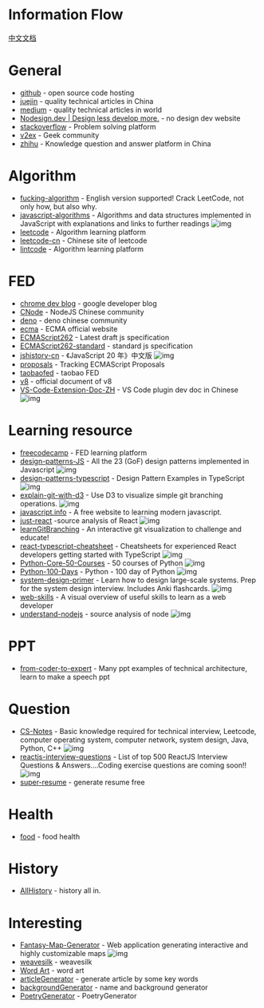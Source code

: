 # Information Flow

[中文文档](./information_flow_zh.md)

# General

- [github](https://github.com/) - open source code hosting
- [juejin](https://juejin.im/) - quality technical articles in China
- [medium](https://medium.com/) - quality technical articles in world
- [Nodesign.dev | Design less develop more.](https://nodesign.dev/) - no design dev website
- [stackoverflow](https://stackoverflow.com/) - Problem solving platform
- [v2ex](https://www.v2ex.com/) - Geek community
- [zhihu](https://www.zhihu.com/) - Knowledge question and answer platform in China


# Algorithm

- [fucking-algorithm](https://github.com/labuladong/fucking-algorithm) - English version supported! Crack LeetCode, not only how, but also why.
- [javascript-algorithms](https://github.com/trekhleb/javascript-algorithms) - Algorithms and data structures implemented in JavaScript with explanations and links to further readings ![img](https://img.shields.io/github/stars/trekhleb/javascript-algorithms)
- [leetcode](https://leetcode.com/) - Algorithm learning platform
- [leetcode-cn](https://leetcode-cn.com/) - Chinese site of leetcode
- [lintcode](https://www.lintcode.com/) - Algorithm learning platform


# FED

- [chrome dev blog](https://web.dev/blog/) - google developer blog
- [CNode](https://cnodejs.org/) - NodeJS Chinese community
- [deno](https://deno.js.cn/) - deno chinese community
- [ecma](http://www.ecma-international.org/) - ECMA official website
- [ECMAScript262](https://tc39.es/ecma262/) - Latest draft js specification
- [ECMAScript262-standard](http://www.ecma-international.org/publications/standards/Ecma-262.htm) - standard js specification
- [jshistory-cn](https://github.com/doodlewind/jshistory-cn) - 《JavaScript 20 年》中文版 ![img](https://img.shields.io/github/stars/doodlewind/jshistory-cn)
- [proposals](https://github.com/tc39/proposals) - Tracking ECMAScript Proposals
- [taobaofed](http://taobaofed.org/) - taobao FED
- [v8](https://v8.dev/docs) - official document of  v8
- [VS-Code-Extension-Doc-ZH](https://github.com/Liiked/VS-Code-Extension-Doc-ZH) - VS Code plugin dev doc in Chinese ![img](https://img.shields.io/github/stars/Liiked/VS-Code-Extension-Doc-ZH)

# Learning resource

- [freecodecamp](https://www.freecodecamp.org/) - FED learning platform
- [design-patterns-JS](https://github.com/fbeline/design-patterns-JS) - All the 23 (GoF) design patterns implemented in Javascript ![img](https://img.shields.io/github/stars/fbeline/design-patterns-JS)
- [design-patterns-typescript](https://github.com/RefactoringGuru/design-patterns-typescript) - Design Pattern Examples in TypeScript ![img](https://img.shields.io/github/stars/RefactoringGuru/design-patterns-typescript)
- [explain-git-with-d3](https://github.com/onlywei/explain-git-with-d3) - Use D3 to visualize simple git branching operations. ![img](https://img.shields.io/github/stars/onlywei/explain-git-with-d3)
- [javascript.info](https://zh.javascript.info/) - A free website to learning modern javascript.
- [just-react](https://github.com/BetaSu/just-react) -source analysis of React ![img](https://img.shields.io/github/stars/BetaSu/just-react)
- [learnGitBranching](https://github.com/pcottle/learnGitBranching) - An interactive git visualization to challenge and educate!
- [react-typescript-cheatsheet](https://github.com/typescript-cheatsheets/react-typescript-cheatsheet) - Cheatsheets for experienced React developers getting started with TypeScript ![img](https://img.shields.io/github/stars/typescript-cheatsheets/react-typescript-cheatsheet)
- [Python-Core-50-Courses](https://github.com/jackfrued/Python-Core-50-Courses) - 50 courses of Python ![img](https://img.shields.io/github/stars/jackfrued/Python-Core-50-Courses)
- [Python-100-Days](https://github.com/jackfrued/Python-100-Days) - Python - 100 day of Python ![img](https://img.shields.io/github/stars/jackfrued/Python-100-Days)
- [system-design-primer](https://github.com/donnemartin/system-design-primer) - Learn how to design large-scale systems. Prep for the system design interview. Includes Anki flashcards. ![img](https://img.shields.io/github/stars/donnemartin/system-design-primer)
- [web-skills](https://github.com/andreasbm/web-skills) - A visual overview of useful skills to learn as a web developer
- [understand-nodejs](https://github.com/theanarkh/understand-nodejs) - source analysis of node ![img](https://img.shields.io/github/stars/theanarkh/understand-nodejs)

# PPT
- [from-coder-to-expert](https://github.com/FunnyLiu/from_coder_to_expert) - Many ppt examples of technical architecture, learn to make a speech ppt

# Question

- [CS-Notes](https://github.com/CyC2018/CS-Notes) - Basic knowledge required for technical interview, Leetcode, computer operating system, computer network, system design, Java, Python, C++ ![img](https://img.shields.io/github/stars/CyC2018/CS-Notes)
- [reactjs-interview-questions](https://github.com/sudheerj/reactjs-interview-questions) - List of top 500 ReactJS Interview Questions &amp; Answers....Coding exercise questions are coming soon!! ![img](https://img.shields.io/github/stars/sudheerj/reactjs-interview-questions)
- [super-resume](https://www.wondercv.com/) - generate resume free

# Health

- [food](http://www.1qibi.com/food/food_index.php) - food health


# History

- [AllHistory](https://www.allhistory.com/) - history all in.

# Interesting

- [Fantasy-Map-Generator](https://github.com/Azgaar/Fantasy-Map-Generator) - Web application generating interactive and highly customizable maps ![img](https://img.shields.io/github/stars/Azgaar/Fantasy-Map-Generator)
- [weavesilk](http://weavesilk.com/) - weavesilk
- [Word Art](https://wordart.com/create) - word art
- [articleGenerator](https://suulnnka.github.io/BullshitGenerator/index.html) - generate article by some key words
- [backgroundGenerator](https://cc.bjadjty.com/index.php) - name and background generator
- [PoetryGenerator](https://cts.chazhi.net/) - PoetryGenerator